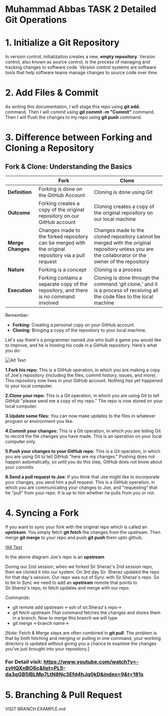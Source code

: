 # Muhammad Abbas TASK 2 Detailed Git Operations

# 1. Initialize a Git Repository
In version control, initialization creates a new, **empty repository**.
Version control, also known as source control, is the process of managing and tracking changes to software code. Version control systems are software tools that help software teams manage changes to source code over time

# 2. Add Files & Commit
As writing this documentation, I will stage this repo using **git add.** command. Then I will commit using **git commit -m "Commit"** command. Then I will Push the changes to my repo using **git push** command.

# 3. Difference between Forking and Cloning a Repository

## Fork & Clone: Understanding the Basics

|   | Fork | Clone |
|---|------|-------|
| **Definition** | Forking is done on the GitHub Account | Cloning is done using Git |
| **Outcome** | Forking creates a copy of the original repository on our GitHub account | Cloning creates a copy of the original repository on our local machine |
| **Merge Changes** | Changes made to the forked repository can be merged with the original repository via a pull request | Changes made to the cloned repository cannot be merged with the original repository unless you are the collaborator or the owner of the repository |
| **Nature** | Forking is a concept | Cloning is a process |
| **Execution** | Forking contains a separate copy of the repository, and there is no command involved | Cloning is done through the command 'git clone,' and it is a process of receiving all the code files to the local machine |


Remember:
- **Forking:** Creating a personal copy on your GitHub account.
- **Cloning:** Bringing a copy of the repository to your local machine.

Let's say there's a programmer named Joe who built a game you would like to improve, and he is hosting his code in a GitHub repository. Here's what you do:

![Alt Text](https://www.dataschool.io/content/images/2014/Mar/github1.png)

**1.Fork his repo:** This is a GitHub operation, in which you are making a copy of Joe's repository (including the files, commit history, issues, and more). This repository now lives in your GitHub account. Nothing has yet happened to your local computer.

**2.Clone your repo:** This is a Git operation, in which you are using Git to tell GitHub "please send me a copy of my repo." The repo is now stored on your local computer.

**3.Update some files:** You can now make updates to the files in whatever program or environment you like.

**4.Commit your changes:** This is a Git operation, in which you are telling Git to record the file changes you have made. This is an operation on your local computer only.

**5.Push your changes to your GitHub repo:** This is a Git operation, in which you are using Git to tell GitHub "here are my changes." Pushing does not happen automatically, so until you do this step, GitHub does not know about your commits.

**6.Send a pull request to Joe:** If you think that Joe might like to incorporate your changes, you send him a pull request. This is a GitHub operation, in which you are communicating your changes to Joe, and "requesting" that he "pull" from your repo. It is up to him whether he pulls from you or not.

# 4. Syncing a Fork
If you want to sync your fork with the original repo which is called an **upstream**. You simply fetch **git fetch** the changes from the upstream. Then merge **git merge** to your repo and push **git push** them upto github.

[!Alt Text](https://www.dataschool.io/content/images/2014/Mar/github2.png)

In the above diagram Joe's repo is an **upstream**

During our 2nd session, when we forked Sir Sheraz's 2nd session repo, then we cloned it into our system. On 3rd day Sir. Sheraz updated the repo for that day's session. Our repo was out of Sync with Sir.Sheraz's repo. So to be in Sync we need to add an **upstream** remote that points to Sir.Sherez's repo, to fetch updates and merge with our repo.

Commands:
* git remote add upstream <-ssh of sir.Sheraz's repo->
* git fetch upstream
That command fetches the changes and stores them in a branch.
Now to merge this branch we will type
* git merge <-branch name->

[*Note:* Fetch & Merge steps are often combined in **git pull**. The problem is that by both fetching and merging or pulling in one command, your working directory is updated without giving you a chance to examine the changes you’ve just brought into your repository.]


### For Detail visit: https://www.youtube.com/watch?v=-zvHQXnBO6c&list=PL5-da3qGB5IBLMp7LtN8Nc3Efd4hJq0kD&index=9&t=181s
 

# 5. Branching & Pull Request

VISIT BRANCH EXAMPLE.md
